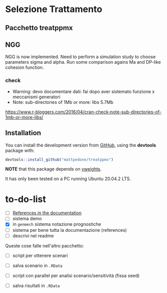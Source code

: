 # Selezione Trattamento 
## Pacchetto treatppmx

## NGG

NGG is now implemented. Need to perform a simulation study to choose parameters sigma and alpha. 
Run some comparison agains Ma and DP-like cohesion function.

### check

* Warning: devo documentare dati: fai dopo aver sistemato funzione x meccanismi generatori
* Note: sub-directories of 1Mb or more:
      libs   5.7Mb
      
 https://www.r-bloggers.com/2016/04/cran-check-note-sub-directories-of-1mb-or-more-libs/

## Installation

You can install the development version from [GitHub](https://CRAN.R-project.org), using the **devtools** package with:

``` r
devtools::install_github("mattpedone/treatppmx")
```

**NOTE** that this package depends on [vweights](https://github.com/mattpedone/vweights). 

It has only been tested on a PC running Ubuntu 20.04.2 LTS.


# to-do-list

- [ ] [References in the documentation](https://cran.r-project.org/web/packages/Rdpack/vignettes/Inserting_bibtex_references.pdf)
- [ ] sistema demo
- [x] in `genmech` sistema notazione prognostiche
- [ ] sistema per bene tutta la documentazione (references)
- [ ] descrivi nel readme 

Queste cose falle nell'altro pacchetto:

- [ ] script per ottenere scenari
- [ ] salva scenario in `.RData`
- [ ] script con parallel per analisi scenario/sensitività (fissa seed)
- [ ] salva risultati in `.RData`

